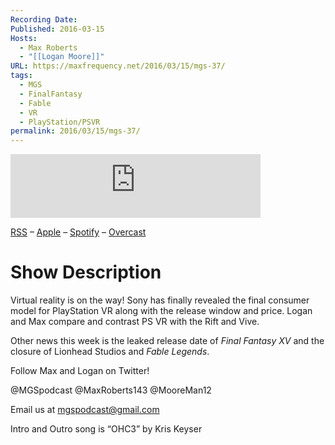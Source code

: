 ```yaml
---
Recording Date: 
Published: 2016-03-15
Hosts:
  - Max Roberts
  - "[[Logan Moore]]"
URL: https://maxfrequency.net/2016/03/15/mgs-37/
tags:
  - MGS
  - FinalFantasy
  - Fable
  - VR
  - PlayStation/PSVR
permalink: 2016/03/15/mgs-37/
---
```

<iframe src="https://podcasters.spotify.com/pod/show/millennialgamingspeak/embed/episodes/Episode-37-The-Virtual-Reality-Breakdown-e1adhr1/a-a6ts40d" height="102px" width="400px" frameborder="0" scrolling="no"></iframe>

[RSS](https://anchor.fm/s/74aa3858/podcast/rss) – [Apple](https://podcasts.apple.com/us/podcast/episode-3-gdc-wrap-up/id1000915981?i=1000542222515) – [Spotify](https://open.spotify.com/episode/7wePXT4Bt22LWifVLx3n8y) – [Overcast](https://overcast.fm/+EtIgeWxEU)
# Show Description 

Virtual reality is on the way! Sony has finally revealed the final consumer model for PlayStation VR along with the release window and price. Logan and Max compare and contrast PS VR with the Rift and Vive.

Other news this week is the leaked release date of *Final Fantasy XV* and the closure of Lionhead Studios and *Fable Legends*.

Follow Max and Logan on Twitter!

@MGSpodcast
@MaxRoberts143
@MooreMan12

Email us at mgspodcast@gmail.com

Intro and Outro song is “OHC3” by Kris Keyser